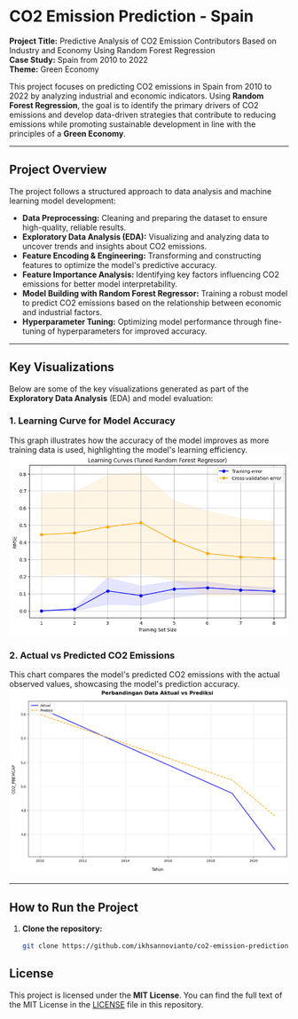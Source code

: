 # CO2 Emission Prediction - Spain

**Project Title:** Predictive Analysis of CO2 Emission Contributors Based on Industry and Economy Using Random Forest Regression  
**Case Study:** Spain from 2010 to 2022  
**Theme:** Green Economy

This project focuses on predicting CO2 emissions in Spain from 2010 to 2022 by analyzing industrial and economic indicators. Using **Random Forest Regression**, the goal is to identify the primary drivers of CO2 emissions and develop data-driven strategies that contribute to reducing emissions while promoting sustainable development in line with the principles of a **Green Economy**.

---

## Project Overview

The project follows a structured approach to data analysis and machine learning model development:

- **Data Preprocessing:** Cleaning and preparing the dataset to ensure high-quality, reliable results.
- **Exploratory Data Analysis (EDA):** Visualizing and analyzing data to uncover trends and insights about CO2 emissions.
- **Feature Encoding & Engineering:** Transforming and constructing features to optimize the model's predictive accuracy.
- **Feature Importance Analysis:** Identifying key factors influencing CO2 emissions for better model interpretability.
- **Model Building with Random Forest Regressor:** Training a robust model to predict CO2 emissions based on the relationship between economic and industrial factors.
- **Hyperparameter Tuning:** Optimizing model performance through fine-tuning of hyperparameters for improved accuracy.

---

## Key Visualizations

Below are some of the key visualizations generated as part of the **Exploratory Data Analysis** (EDA) and model evaluation:

### 1. Learning Curve for Model Accuracy
This graph illustrates how the accuracy of the model improves as more training data is used, highlighting the model's learning efficiency.
![Learning Curve](docs-images/learning-curve.png)

### 2. Actual vs Predicted CO2 Emissions
This chart compares the model's predicted CO2 emissions with the actual observed values, showcasing the model's prediction accuracy.
![Actual vs Predicted CO2 Emissions](docs-images/actual-prediction.png)

---

## How to Run the Project

1. **Clone the repository:**
   ```bash
   git clone https://github.com/ikhsannovianto/co2-emission-prediction-spain.git

## License
This project is licensed under the **MIT License**. You can find the full text of the MIT License in the [LICENSE](LICENSE) file in this repository.

